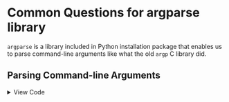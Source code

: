 # Common Questions for argparse library

`argparse` is a library included in Python installation package that enables us to parse command-line arguments like
what the old `argp` C  library did.

## Parsing Command-line Arguments

<details>
  <summary>View Code</summary>
  
```python
import argparse

parser = argparse.ArgumentParser()
parser.add_argument("-n", "--name", help="Username")
args = parser.parse_args()

print(args)

```

</details>
